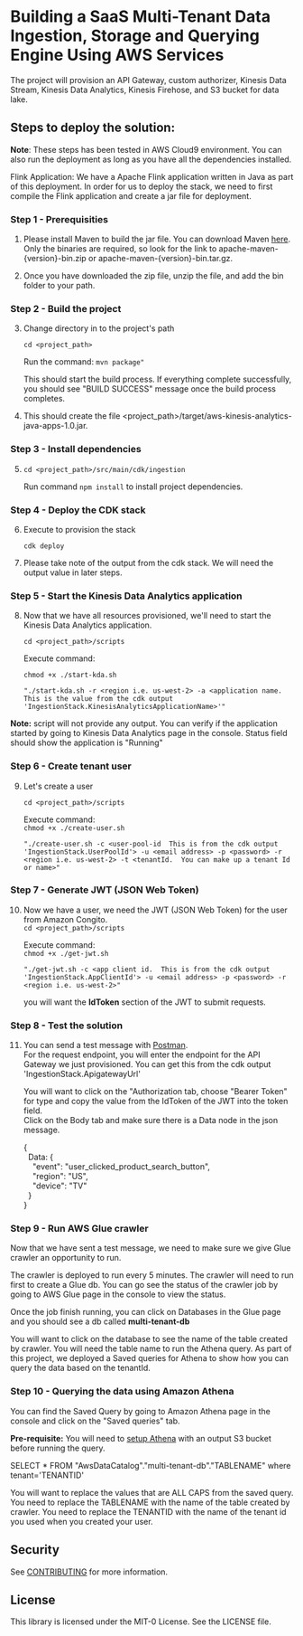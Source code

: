 # Building a SaaS Multi-Tenant Data Ingestion, Storage and Querying Engine Using AWS Services
The project will provision an API Gateway, custom authorizer, Kinesis Data Stream, Kinesis Data Analytics, Kinesis Firehose, and S3 bucket for data lake.<br />

## Steps to deploy the solution:
**Note**: These steps has been tested in AWS Cloud9 environment.  You can also run the deployment as long as you have all the dependencies installed.

Flink Application: We have a Apache Flink application written in Java as part of this deployment.  In order for us to deploy the stack, we need to first compile the Flink application and create a jar file for deployment.

### Step 1 - Prerequisities
1. Please install Maven to build the jar file.  You can download Maven [here](https://maven.apache.org/download.cgi). Only the binaries are required, so look for the link to apache-maven-{version}-bin.zip or apache-maven-{version}-bin.tar.gz.

2. Once you have downloaded the zip file, unzip the file, and add the bin folder to your path.

### Step 2 - Build the project
3. Change directory in to the project's path

    ```cd <project_path>```

    Run the command: ```mvn package"```
    
    This should start the build process.  If everything complete successfully, you should see "BUILD SUCCESS" message once the build process completes.

4. This should create the file <project_path>/target/aws-kinesis-analytics-java-apps-1.0.jar.

### Step 3 - Install dependencies
5. ```cd <project_path>/src/main/cdk/ingestion```

    Run command ```npm install``` to install project dependencies.

### Step 4 - Deploy the CDK stack
6. Execute  to provision the stack

    ```cdk deploy```

7. Please take note of the output from the cdk stack.  We will need the output value in later steps.

### Step 5 - Start the Kinesis Data Analytics application

8. Now that we have all resources provisioned, we'll need to start the Kinesis Data Analytics application.<br />

    ```cd <project_path>/scripts```

    Execute command:

    ```chmod +x ./start-kda.sh ```

    ```"./start-kda.sh -r <region i.e. us-west-2> -a <application name.  This is the value from the cdk output 'IngestionStack.KinesisAnalyticsApplicationName>'" ```
    

  **Note:** script will not provide any output.  You can verify if the application started by going to Kinesis Data Analytics page in the console. Status field should show the application is "Running"

### Step 6 - Create tenant user

9. Let's create a user <br />
  
    ```cd <project_path>/scripts ```

    Execute command: <br />
    ```chmod +x ./create-user.sh```
    
    ```"./create-user.sh -c <user-pool-id  This is from the cdk output 'IngestionStack.UserPoolId'> -u <email address> -p <password> -r <region i.e. us-west-2> -t <tenantId.  You can make up a tenant Id or name>" ```

### Step 7 - Generate JWT (JSON Web Token)

10. Now we have a user, we need the JWT (JSON Web Token) for the user from Amazon Congito. <br />
    ```cd <project_path>/scripts```

    Execute command: <br />
    ```chmod +x ./get-jwt.sh ```
    
    ```"./get-jwt.sh -c <app client id.  This is from the cdk output 'IngestionStack.AppClientId'> -u <email address> -p <password> -r <region i.e. us-west-2>" ```

    you will want the **IdToken** section of the JWT to submit requests. <br />

### Step 8 - Test the solution

11. You can send a test message with [Postman](https://www.postman.com/). <br />
  For the request endpoint, you will enter the endpoint for the API Gateway we just provisioned.  You can get this from the cdk output 'IngestionStack.ApigatewayUrl' <br />
  
    You will want to click on the "Authorization tab, choose \"Bearer Token\" for type and copy the value from the IdToken of the JWT into the token field. <br />
    Click on the Body tab and make sure there is a Data node in the json message. <br />
    
    {<br />
      &nbsp;&nbsp;Data: { <br />
        &nbsp;&nbsp;&nbsp;&nbsp;"event": "user_clicked_product_search_button", <br />
        &nbsp;&nbsp;&nbsp;&nbsp;"region": "US", <br />
        &nbsp;&nbsp;&nbsp;&nbsp;"device": "TV" <br />
      &nbsp;&nbsp;}<br />
    }

### Step 9 - Run AWS Glue crawler

Now that we have sent a test message, we need to make sure we give Glue crawler an opportunity to run.

The crawler is deployed to run every 5 minutes.  The crawler will need to run first to create a Glue db. You can go see the status of the crawler job by going to AWS Glue page in the console to view the status.

Once the job finish running, you can click on Databases in the Glue page and you should see a db called **multi-tenant-db**

You will want to click on the database to see the name of the table created by crawler.  You will need the table name to run the Athena query.
As part of this project, we deployed a Saved queries for Athena to show how you can query the data based on the tenantId.

### Step 10 - Querying the data using Amazon Athena
You can find the Saved Query by going to Amazon Athena page in the console and click on the "Saved queries" tab.

**Pre-requisite:** You will need to [setup Athena](https://docs.aws.amazon.com/athena/latest/ug/querying.html#query-results-specify-location-console) with an output S3 bucket before running the query.

SELECT * FROM "AwsDataCatalog"."multi-tenant-db"."TABLENAME" where tenant='TENANTID'

You will want to replace the values that are ALL CAPS from the saved query. You need to replace the TABLENAME with the name of the table created by crawler. You need to replace the TENANTID with the name of the tenant id you used when you created your user.

## Security

See [CONTRIBUTING](CONTRIBUTING.md#security-issue-notifications) for more information.

## License

This library is licensed under the MIT-0 License. See the LICENSE file.
